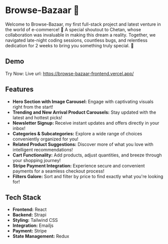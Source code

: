 # Browse-Bazaar 🚀

Welcome to Browse-Bazaar, my first full-stack project and latest venture in the world of e-commerce! 🌟 A special shoutout to Chetan, whose collaboration was invaluable in making this dream a reality. Together, we navigated late-night coding sessions, countless bugs, and relentless dedication for 2 weeks to bring you something truly special. 🌟

## Demo

Try Now: Live url: https://browse-bazaar-frontend.vercel.app/

## Features
- **Hero Section with Image Carousel:** Engage with captivating visuals right from the start!
- **Trending and New Arrival Product Carousels:** Stay updated with the latest and hottest picks!
- **Newsletter Signup:** Receive instant updates and offers directly in your inbox!
- **Categories & Subcategories:** Explore a wide range of choices conveniently organized for you!
- **Related Product Suggestions:** Discover more of what you love with intelligent recommendations!
- **Cart Functionality:** Add products, adjust quantities, and breeze through your shopping journey!
- **Stripe Payment Integration:** Experience secure and convenient payments for a seamless checkout process!
- **Filters Galore:** Sort and filter by price to find exactly what you're looking for!

## Tech Stack
- **Frontend:** React
- **Backend:** Strapi
- **Styling:** Tailwind CSS
- **Integration:** Emailjs
- **Payment:** Stripe
- **State Management:** Redux
